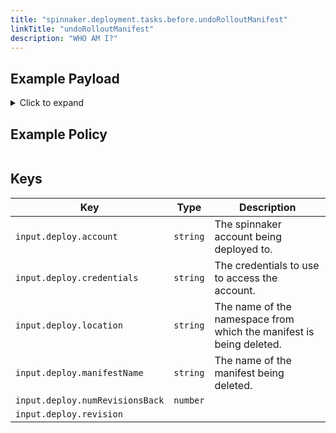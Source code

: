 ```yaml
---
title: "spinnaker.deployment.tasks.before.undoRolloutManifest"
linkTitle: "undoRolloutManifest"
description: "WHO AM I?"
---
```


## Example Payload

<details><summary>Click to expand</summary>

```json
{
  "input": {
    "deploy": {
      "account": "spinnaker",
      "credentials": "spinnaker",
      "events": [],
      "location": "staging",
      "manifestName": "deployment hostname",
      "numRevisionsBack": 1,
      "revision": null
    }
  }
}
```
</details>

## Example Policy

```rego

```

## Keys

| Key                             | Type     | Description                                                         |
| ------------------------------- | -------- | ------------------------------------------------------------------- |
| `input.deploy.account`          | `string` | The spinnaker account being deployed to.                            |
| `input.deploy.credentials`      | `string` | The credentials to use to access the account.                       |
| `input.deploy.location`         | `string` | The name of the namespace from which the manifest is being deleted. |
| `input.deploy.manifestName`     | `string` | The name of the manifest being deleted.                             |
| `input.deploy.numRevisionsBack` | `number` |                                                                     |
| `input.deploy.revision`         | ` `      |                                                                     |
